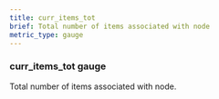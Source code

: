 ```yaml
---
title: curr_items_tot
brief: Total number of items associated with node
metric_type: gauge
---
```

### curr_items_tot gauge

Total number of items associated with node.